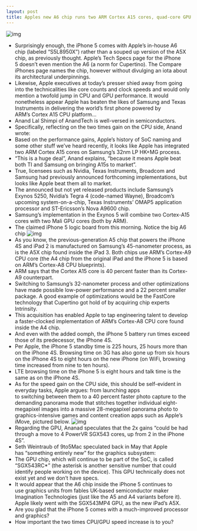 ```yaml
---
layout: post
title: Apples new A6 chip runs two ARM Cortex A15 cores, quad-core GPU
---
```

![img](http://media.idownloadblog.com/wp-content/uploads/2012/09/A6-faster.jpg)
* Surprisingly enough, the iPhone 5 comes with Apple’s in-house A6 chip (labeled “S5L8950X”) rather than a souped up version of the A5X chip, as previously thought. Apple’s Tech Specs page for the iPhone 5 doesn’t even mention the A6 (a norm for Cupertino). The Compare iPhones page names the chip, however without divulging an iota about its architectural underpinnings.
* Likewise, Apple executives at today’s presser shied away from going into the technicalities like core counts and clock speeds and would only mention a twofold jump in CPU and GPU performance. It would nonetheless appear Apple has beaten the likes of Samsung and Texas Instruments in delivering the world’s first phone powered by ARM’s Cortex A15 CPU platform…
* Anand Lal Shimpi of AnandTech is well-versed in semiconductors.
* Specifically, reflecting on the two times gain on the CPU side, Anand wrote:
* Based on the performance gains, Apple’s history of SoC naming and some other stuff we’ve heard recently, it looks like Apple has integrated two ARM Cortex A15 cores on Samsung’s 32nm LP HK+MG process.
* “This is a huge deal”, Anand explains, “because it means Apple beat both TI and Samsung on bringing A15s to market”.
* True, licensees such as Nvidia, Texas Instruments, Broadcom and Samsung had previously announced forthcoming implementations, but looks like Apple beat them all to market.
* The announced but not yet released products include Samsung’s Exynos 5250, Nvidia’s Tegra 4 (code-named Wayne), Broadcom’s upcoming system-on-a-chip, Texas Instruments’ OMAP5 application processor and ST-Ericsson’s Nova A9600 chip.
* Samsung’s implementation in the Exynos 5 will combine two Cortex-A15 cores with two Mali GPU cores (both by ARM).
* The claimed iPhone 5 logic board from this morning. Notice the big A6 chip
![img](http://media.idownloadblog.com/wp-content/uploads/2012/09/iPHone-5-logic-board-HDblog.it-001.jpg)
* As you know, the previous-generation A5 chip that powers the iPhone 4S and iPad 2 is manufactured on Samsung’s 45-nanometer process, as is the A5X chip found inside the iPad 3. Both chips use ARM’s Cortex-A9 CPU core (the A4 chip from the original iPad and the iPhone 5 is based on ARM’s Cortex-A8 CPU blueprints).
* ARM says that the Cortex A15 core is 40 percent faster than its Cortex-A9 counterpart.
* Switching to Samsung’s 32-nanometer process and other optimizations have made possible low-power performance and a 22 percent smaller package. A good example of optimizations would be the FastCore technology that Cupertino got hold of by acquiring chip experts Intrinsity.
* This acquisition has enabled Apple to tap engineering talent to develop a faster-clocked implementation of ARM’s Cortex-A8 CPU core found inside the A4 chip.
* And even with the added oomph, the iPhone 5 battery run times exceed those of its predecessor, the iPhone 4S.
* Per Apple, the iPhone 5 standby time is 225 hours, 25 hours more than on the iPhone 4S. Browsing time on 3G has also gone up from six hours on the iPhone 4S to eight hours on the new iPhone (on WiFi, browsing time increased from nine to ten hours).
* LTE browsing time on the iPhone 5 is eight hours and talk time is the same as on the iPhone 4S.
* As for the speed gain on the CPU side, this should be self-evident in everyday tasks, Apple argues: from launching apps to switching between them to a 40 percent faster photo capture to the demanding panorama mode that stitches together individual eight-megapixel images into a massive 28-megapixel panorama photo to graphics-intensive games and content creation apps such as Apple’s iMove, pictured below.
![img](http://media.idownloadblog.com/wp-content/uploads/2012/09/iPhone-5-black-front-landscape-left-tilted-001.jpg)
* Regarding the GPU, Ananad speculates that the 2x gains “could be had through a move to 4 PowerVR SGX543 cores, up from 2 in the iPhone 4S”.
* Seth Weintraub of 9to5Mac speculated back in May that Apple has “something entirely new” for the graphics subsystem:
* The GPU chip, which will continue to be part of the SoC, is called “SGX543RC*” (the asterisk is another sensitive number that could identify people working on the device). This GPU technically does not exist yet and we don’t have specs.
* It would appear that the A6 chip inside the iPhone 5 continues to use graphics units from fables UK-based semiconductor maker Imagination Technologies (just like the A5 and A4 variants before it). Apple likely went with the SGX543MP4 GPU, as the new iPad’s A5X.
* Are you glad that the iPhone 5 comes with a much-improved processor and graphics?
* How important the two times CPU/GPU speed increase is to you?

